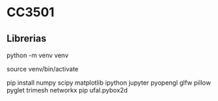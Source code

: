# CC3501

## Librerias

python -m venv venv

source venv/bin/activate

pip install numpy scipy matplotlib ipython jupyter pyopengl glfw pillow pyglet trimesh networkx pip ufal.pybox2d